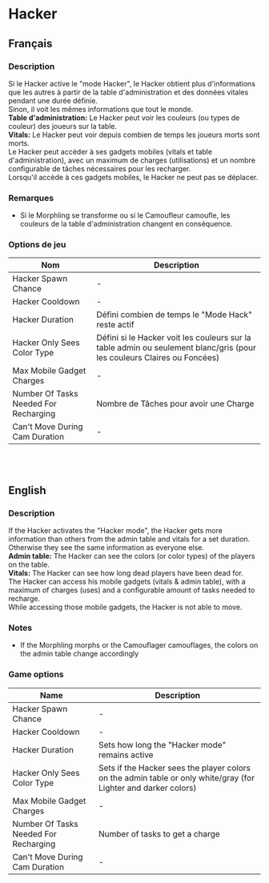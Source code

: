 # Hacker

## Français

### Description

Si le Hacker active le "mode Hacker", le Hacker obtient plus d'informations que les autres à partir de la table d'administration et des données vitales pendant une durée définie.<br>
Sinon, il voit les mêmes informations que tout le monde.<br>
**Table d'administration:** Le Hacker peut voir les couleurs (ou types de couleur) des joueurs sur la table.<br>
**Vitals:** Le Hacker peut voir depuis combien de temps les joueurs morts sont morts.<br>
Le Hacker peut accéder à ses gadgets mobiles (vitals et table d'administration), avec un maximum de charges (utilisations) et un nombre configurable de tâches nécessaires pour les recharger.<br>
Lorsqu'il accède à ces gadgets mobiles, le Hacker ne peut pas se déplacer.

### Remarques

* Si le Morphling se transforme ou si le Camoufleur camoufle, les couleurs de la table d'administration changent en conséquence.

### Options de jeu

| Nom | Description |
| -------------- | --------------------- |
| Hacker Spawn Chance | - |
| Hacker Cooldown | - |
| Hacker Duration | Défini combien de temps le "Mode Hack" reste actif |
| Hacker Only Sees Color Type | Défini si le Hacker voit les couleurs sur la table admin ou seulement blanc/gris (pour les couleurs Claires ou Foncées) |
| Max Mobile Gadget Charges | - |
| Number Of Tasks Needed For Recharging | Nombre de Tâches pour avoir une Charge |
| Can't Move During Cam Duration | - |

<br><br>

## English

### Description

If the Hacker activates the "Hacker mode", the Hacker gets more information than others from the admin table and vitals for a set duration.<br>
Otherwise they see the same information as everyone else.<br>
**Admin table:** The Hacker can see the colors (or color types) of the players on the table.<br>
**Vitals:** The Hacker can see how long dead players have been dead for.<br>
The Hacker can access his mobile gadgets (vitals & admin table), with a maximum of charges (uses) and a configurable amount of tasks needed to recharge.<br>
While accessing those mobile gadgets, the Hacker is not able to move.

### Notes

* If the Morphling morphs or the Camouflager camouflages, the colors on the admin table change accordingly

### Game options

| Name | Description |
| -------------- | --------------------- |
| Hacker Spawn Chance | - |
| Hacker Cooldown | - |
| Hacker Duration | Sets how long the "Hacker mode" remains active |
| Hacker Only Sees Color Type | Sets if the Hacker sees the player colors on the admin table or only white/gray (for Lighter and darker colors) |
| Max Mobile Gadget Charges | - |
| Number Of Tasks Needed For Recharging | Number of tasks to get a charge |
| Can't Move During Cam Duration | - |